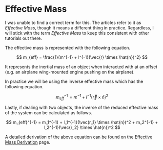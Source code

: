 # Effective Mass

I was unable to find a correct term for this. The articles refer to it as _Effective Mass_, though it means a different thing in practice. Regardless, I will stick with the term _Effective Mass_ to keep this consistent with other tutorials out there.

The effective mass is represented with the following equation.

$$
m_{eff} = \frac{1}{m^{-1} + I^{-1}(\vec{r} \times \hat{n})^2}
$$

It represents the inertial mass of an object when interacted with at an offset (e.g. an airplane wing-mounted engine pushing on the airplane).

In practice we will be using the inverse effective mass which has the following equation.

$$
m_{eff}^{-1} = m^{-1} + I^{-1}(\vec{r} \times \hat{n})^2
$$

Lastly, if dealing with two objects, the inverse of the reduced effective mass of the system can be calculated as follows.

$$
m_{eff}^{-1} = m_1^{-1} + I_1^{-1}(\vec{r_1} \times \hat{n})^2 + m_2^{-1} + I_2^{-1}(\vec{r_2} \times \hat{n})^2
$$

A detailed derivation of the above equation can be found on the [Effective Mass Derivation](../derivations/effective-mass-derivation.md) page.

